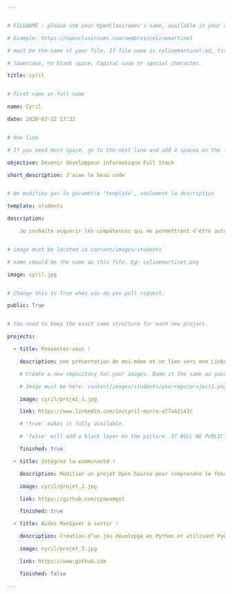 ```yaml
---


# FILENAME : please use your OpenClassrooms's name, available in your url.

# Example: https://openclassrooms.com/membres/celinemartinet

# must be the name of your file. If file name is celinemartinet.md, title is celinemartinet.

# lowercase, no blank space, Capital case or special character.

title: cyril


# First name or full name

name: Cyril

date: 2020-03-22 17:32


# One line.

# If you need more space, go to the next line and add 4 spaces on the left, as in 'description'.

objective: Devenir développeur informatique Full Stack

short_description: J'aime le beau code


# Ne modifiez pas le paramètre 'template', seulement la description

template: students

description:

    Je souhaite acquérir les compétences qui me permettront d'être autonome dans un environnement professionnel.


# image must be located in content/images/students

# name should be the same as this file. Eg: celinemartinet.png

image: cyril.jpg


# Change this to True when you do you pull request.

public: True


# You need to keep the exact same structure for each new project.

projects:

  - title: Présentez-vous !

    description: Une présentation de moi-même et un lien vers mon LinkedIn.

    # Create a new repository for your images. Name it the same as your nickname and profile picture.

    # Image must be here: content/images/students/yourrepo/project1.png

    image: cyril/projet_1.jpg

    link: https://www.linkedin.com/in/cyril-morin-a77a42143/

    # 'true' makes it fully available.

    # 'false' will add a black layer on the picture. IT WILL BE PUBLIC!

    finished: true

  - title: Intégrez la communauté !

    description: Modifier un projet Open Source pour comprendre le fonctionnement de Git, github et PR. 

    image: cyril/projet_2.jpg

    link: https://github.com/cpawamgit

    finished: true

  - title: Aidez MacGyver à sortir !

    description: Création d’un jeu développé en Python et utilisant PyGame.

    image: cyril/projet_3.jpg

    link: https://www.github.com

    finished: false

---
```



